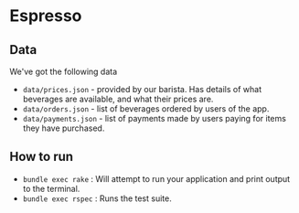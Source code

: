 # Espresso

## Data

We've got the following data

- `data/prices.json` - provided by our barista. Has details of what beverages are available, and what their prices are.
- `data/orders.json` - list of beverages ordered by users of the app.
- `data/payments.json` - list of payments made by users paying for items they have purchased.

## How to run

- `bundle exec rake`  : Will attempt to run your application and print output to the terminal.
- `bundle exec rspec` : Runs the test suite.
